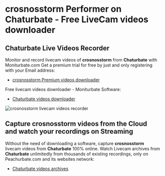 # crosnosstorm Performer on Chaturbate - Free LiveCam videos downloader

## Chaturbate Live Videos Recorder

Monitor and record livecam videos of **crosnosstorm** from **Chaturbate** with Moniturbate.com
Get a premium trial for free by just and only registering with your Email address:
* [crosnosstorm Premium videos downloader](https://moniturbate.com/request-demo-licence-key.html)

Free livecam videos downloader - Moniturbate Software:
* [Chaturbate videos downloader](https://moniturbate.com/moniturbate-download-software.html)

![crosnosstorm livecam videos recorder](https://peachurnet.com/templates/moniturbate-software.png)


## Capture crosnosstorm videos from the Cloud and watch your recordings on Streaming

Without the need of downloading a software, capture **crosnosstorm** livecam videos from **Chaturbate** 100% online.
Watch Livecam archives from **Chaturbate** unlimitedly from thousands of existing recordings, only on Peachurbate.com and its websites network:
* [Chaturbate videos archives](https://peachurnet.com/)